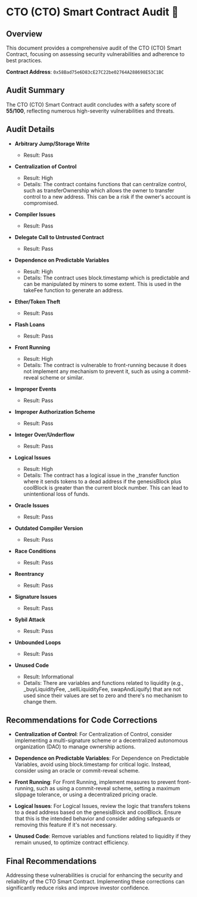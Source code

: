 # CTO (CTO) Smart Contract Audit 🚨

## Overview
This document provides a comprehensive audit of the CTO (CTO) Smart Contract, focusing on assessing security vulnerabilities and adherence to best practices.

**Contract Address**: `0x58Bad75e6D83cE27C22be02764A288698E53C1BC`

## Audit Summary
The CTO (CTO) Smart Contract audit concludes with a safety score of **55/100**, reflecting numerous high-severity vulnerabilities and threats.

## Audit Details

- **Arbitrary Jump/Storage Write**
  - Result: Pass

- **Centralization of Control**
  - Result: High
  - Details: The contract contains functions that can centralize control, such as transferOwnership which allows the owner to transfer control to a new address. This can be a risk if the owner's account is compromised.

- **Compiler Issues**
  - Result: Pass

- **Delegate Call to Untrusted Contract**
  - Result: Pass

- **Dependence on Predictable Variables**
  - Result: High
  - Details: The contract uses block.timestamp which is predictable and can be manipulated by miners to some extent. This is used in the takeFee function to generate an address.

- **Ether/Token Theft**
  - Result: Pass

- **Flash Loans**
  - Result: Pass

- **Front Running**
  - Result: High
  - Details: The contract is vulnerable to front-running because it does not implement any mechanism to prevent it, such as using a commit-reveal scheme or similar.

- **Improper Events**
  - Result: Pass

- **Improper Authorization Scheme**
  - Result: Pass

- **Integer Over/Underflow**
  - Result: Pass

- **Logical Issues**
  - Result: High
  - Details: The contract has a logical issue in the _transfer function where it sends tokens to a dead address if the genesisBlock plus coolBlock is greater than the current block number. This can lead to unintentional loss of funds.

- **Oracle Issues**
  - Result: Pass

- **Outdated Compiler Version**
  - Result: Pass

- **Race Conditions**
  - Result: Pass

- **Reentrancy**
  - Result: Pass

- **Signature Issues**
  - Result: Pass

- **Sybil Attack**
  - Result: Pass

- **Unbounded Loops**
  - Result: Pass

- **Unused Code**
  - Result: Informational
  - Details: There are variables and functions related to liquidity (e.g., _buyLiquidityFee, _sellLiquidityFee, swapAndLiquify) that are not used since their values are set to zero and there's no mechanism to change them.

## Recommendations for Code Corrections

- **Centralization of Control**: For Centralization of Control, consider implementing a multi-signature scheme or a decentralized autonomous organization (DAO) to manage ownership actions.

- **Dependence on Predictable Variables**: For Dependence on Predictable Variables, avoid using block.timestamp for critical logic. Instead, consider using an oracle or commit-reveal scheme.

- **Front Running**: For Front Running, implement measures to prevent front-running, such as using a commit-reveal scheme, setting a maximum slippage tolerance, or using a decentralized pricing oracle.

- **Logical Issues**: For Logical Issues, review the logic that transfers tokens to a dead address based on the genesisBlock and coolBlock. Ensure that this is the intended behavior and consider adding safeguards or removing this feature if it's not necessary.

- **Unused Code**: Remove variables and functions related to liquidity if they remain unused, to optimize contract efficiency.

## Final Recommendations
Addressing these vulnerabilities is crucial for enhancing the security and reliability of the CTO Smart Contract. Implementing these corrections can significantly reduce risks and improve investor confidence.

